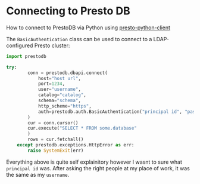 # Connecting to Presto DB

How to connect to PrestoDB via Python using [presto-python-client](https://github.com/prestodb/presto-python-client)

The `BasicAuthentication` class can be used to connect to a LDAP-configured Presto cluster:

```python
import prestodb

try:
        conn = prestodb.dbapi.connect(
            host="host url",
            port=1234,
            user="username",
            catalog="catalog",
            schema="schema",
            http_scheme="https",
            auth=prestodb.auth.BasicAuthentication("principal id", "password"),
        )
        cur = conn.cursor()
        cur.execute("SELECT * FROM some.database"
        )
        rows = cur.fetchall()
    except prestodb.exceptions.HttpError as err:
        raise SystemExit(err)
```

Everything above is quite self explainitory however I wasnt to sure what `principal id` was. After asking the right people at my place of work, it was the same as my `username`.
